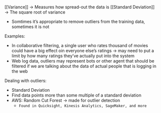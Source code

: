 [[Variance]] → Measures how spread-out the data is
[[Standard Deviation]] → The square root of variance

- Somtimes it’s appropriate to remove outliers from the training data, sometimes it is not

Examples:
- In collaborative filtering, a single user who rates thousand of movies could have a big effect oin everyone else’s ratings → may need to put a limit by how many ratings they’ve actually put into the system
- Web log data, outliers may represent bots or other agent that should be filtered if we are talking about the data of actual people that is logging in the web

Dealing with outliers:
- Standard Deviation
- Find data points more than some multiple of a standard deviation
- AWS: Random Cut Forest → made for outlier detection
	- `Found in Quicksight, Kinesis Analytics, SageMaker, and more`

